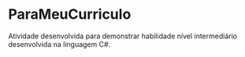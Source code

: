 # ParaMeuCurriculo
Atividade desenvolvida para demonstrar habilidade nível intermediário desenvolvida na linguagem C#.
